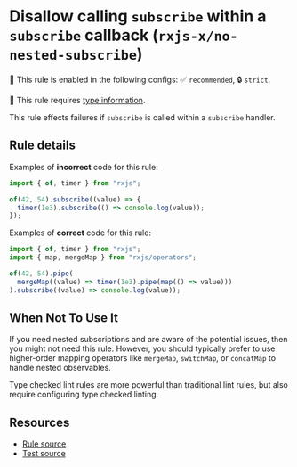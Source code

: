 # Disallow calling `subscribe` within a `subscribe` callback (`rxjs-x/no-nested-subscribe`)

💼 This rule is enabled in the following configs: ✅ `recommended`, 🔒 `strict`.

💭 This rule requires [type information](https://typescript-eslint.io/linting/typed-linting).

<!-- end auto-generated rule header -->

This rule effects failures if `subscribe` is called within a `subscribe` handler.

## Rule details

Examples of **incorrect** code for this rule:

```ts
import { of, timer } from "rxjs";

of(42, 54).subscribe((value) => {
  timer(1e3).subscribe(() => console.log(value));
});
```

Examples of **correct** code for this rule:

```ts
import { of, timer } from "rxjs";
import { map, mergeMap } from "rxjs/operators";

of(42, 54).pipe(
  mergeMap((value) => timer(1e3).pipe(map(() => value)))
).subscribe((value) => console.log(value));
```

## When Not To Use It

If you need nested subscriptions and are aware of the potential issues,
then you might not need this rule.
However, you should typically prefer to use higher-order mapping operators
like `mergeMap`, `switchMap`, or `concatMap` to handle nested observables.

Type checked lint rules are more powerful than traditional lint rules, but also require configuring type checked linting.

## Resources

- [Rule source](/src/rules/no-nested-subscribe.ts)
- [Test source](/tests/rules/no-nested-subscribe.test.ts)
